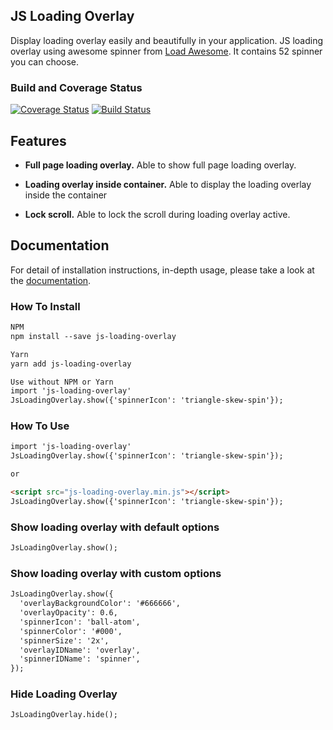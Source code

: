 ## JS Loading Overlay

Display loading overlay easily and beautifully in your application. JS loading overlay using awesome spinner from [Load Awesome](https://github.danielcardoso.net/load-awesome/animations.html). It contains 52 spinner you can choose.

### Build and Coverage Status
[![Coverage Status](https://coveralls.io/repos/github/muhdfaiz/js-loading-overlay/badge.svg?branch=master)](https://coveralls.io/github/muhdfaiz/js-loading-overlay?branch=master) [![Build Status](https://travis-ci.org/muhdfaiz/js-loading-overlay.svg?branch=master)](https://travis-ci.org/muhdfaiz/js-loading-overlay.svg?branch=master)

## Features

- **Full page loading overlay.** Able to show full page loading overlay. 

- **Loading overlay inside container.** Able to display the loading overlay inside the container

- **Lock scroll.** Able to lock the scroll during loading overlay active.

## Documentation

For detail of installation instructions, in-depth usage, please take a look at the [documentation](https://muhdfaiz.github.io/js-loading-overlay/).

### How To Install
```markdown
NPM
npm install --save js-loading-overlay

Yarn
yarn add js-loading-overlay

Use without NPM or Yarn
import 'js-loading-overlay'
JsLoadingOverlay.show({'spinnerIcon': 'triangle-skew-spin'});
```

### How To Use
```markdown
import 'js-loading-overlay'
JsLoadingOverlay.show({'spinnerIcon': 'triangle-skew-spin'});

or

<script src="js-loading-overlay.min.js"></script>
JsLoadingOverlay.show({'spinnerIcon': 'triangle-skew-spin'});
```

### Show loading overlay with default options

```markdown
JsLoadingOverlay.show();
```

### Show loading overlay with custom options

```markdown
JsLoadingOverlay.show({
  'overlayBackgroundColor': '#666666',
  'overlayOpacity': 0.6,
  'spinnerIcon': 'ball-atom',
  'spinnerColor': '#000',
  'spinnerSize': '2x',
  'overlayIDName': 'overlay',
  'spinnerIDName': 'spinner',
});
```

### Hide Loading Overlay

```markdown
JsLoadingOverlay.hide();
